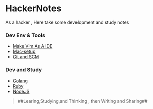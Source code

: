 HackerNotes
===========

As a hacker , Here take some development and study notes

### Dev Env & Tools
- [Make Vim As A IDE](tools/VimAsAIDE.md)
- [Mac-setup](tools/Mac_Dev_Tool_List.md)
- [Git and SCM](tools/git.md)

### Dev and Study
- [Golang](/programming/Golang-ref-list.md)
- [Ruby](/programming/Ruby.md)
- [NodeJS](/programming/NodeJS.md)

>
> ##Learing,Studying,and Thinking , then Writing and Sharing##
>
